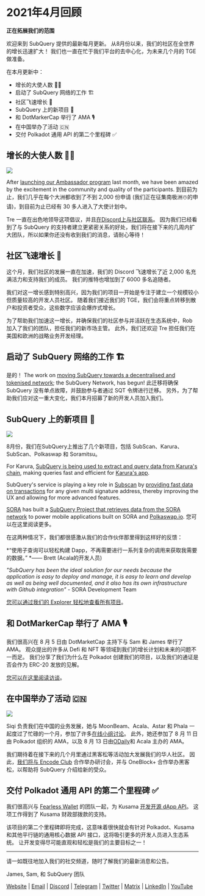 # 2021年4月回顾

**正在拓展我们的范围**

欢迎来到 SubQuery 提供的最新每月更新。 从8月份以来，我们的社区在全世界的增长迅速扩大！ 我们也一直在忙于我们平台的去中心化，为未来几个月的 TGE 做准备。

在本月更新中：

- 增长的大使人数 👩‍💼
- 启动了 SubQuery 网络的工作  🏗
- 社区飞速增长  🚀
- SubQuery 上的新项目  🤝
- 和 DotMarkerCap 举行了 AMA  🎙
- 在中国举办了活动  🇨🇳
- 交付 Polkadot 通用 API 的第二个里程碑 ✅

## 增长的大使人数  👩‍💼

![](https://miro.medium.com/max/1400/0*_nOcsPjhQxta_FPH)

After [launching our Ambassador program](../blogs/20210713-Introducing-the-SubQuery-Ambassador-Program.md) last month, we have been amazed by the excitement in the community and quality of the participants. 到目前为止，我们几乎在每个大洲都收到了不到 2,000 份申请 (我们正在征集南极洲☃️的申请)，到目前为止已经有 30 多人进入了大使计划中。

Tre 一直在出色地领导这项倡议，并且[在Discord上与社区联系](https://discord.com/invite/78zg8aBSMG)。 因为我们已经看到了与 SubQuery 的支持者建立更紧密关系的好处，我们将在接下来的几周内扩大团队，所以如果你还没有收到我们的消息，请耐心等待！

## 社区飞速增长  🚀

这个月，我们社区的发展一直在加速，我们的 Discord 飞速增长了近 2,000 名充满活力和支持我们的成员。 我们的推特也增加到了 6000 多名追随者。

我们对这一增长感到特别高兴，因为我们的项目一开始是专注于建立一个规模较小但质量较高的开发人员社区。 随着我们接近我们的 TGE，我们会将重点转移到散户和投资者受众，这些数字应该会爆炸式增长。

为了帮助我们加速这一增长，并确保我们的社区参与并活跃在生态系统中，Rob 加入了我们的团队，担任我们的新市场主管。 此外，我们还欢迎 Tre 担任我们在美国和欧洲的战略业务开发经理。

## 启动了 SubQuery 网络的工作  🏗

是的！ The work on [moving SubQuery towards a decentralised and tokenised network](../blogs/20210614-Introducing-SubQuery-Network-The-Next-Big-Step-Towards-our-Decentralised-Future.md); the SubQuery Network, has begun! 此迁移将确保 SubQuery 没有单点故障，并鼓励参与者通过 SQT 令牌进行迁移。 另外，为了帮助我们应对这一重大变化，我们本月招募了新的开发人员加入我们。

## SubQuery 上的新项目  🤝

![](https://miro.medium.com/max/4800/1*yUruZPSKP_0BA6mA72P8xg.gif)

8月份，我们在SubQuery上推出了几个新项目，包括 SubScan、Karura、SubScan、Polkaswap 和 Soramitsu。

For Karura, [SubQuery is being used to extract and query data from Karura's chain](../customer_announcements/20210819-Karura-Integrates-with-SubQuery-to-Aggregate-and-Serve-DeFi-Data-to-Kusama-Builders.md), making queries fast and efficient for [Karura's app](https://apps.karura.network/).

SubQuery's service is playing a key role in [Subscan](https://www.subscan.io/) by [providing fast data on transactions](../customer_announcements/20210901-Subscans-Multi-Signature-Tool.md) for any given multi signature address, thereby improving the UX and allowing for more advanced features.

[SORA](https://sora.org/) has built a [SubQuery Project that retrieves data from the SORA network](../customer_announcements/20210825-SORA-Integrates-SubQuery-to-Provide-Data-to-the-SORA-Network.md) to power mobile applications built on SORA and [Polkaswap.io](http://polkaswap.io/). 您可以在这里阅读更多。

在这两种情况下，我们都很感激从我们的合作伙伴那里得到这样好的反馈：

*“使用子查询可以轻松构建 Dapp，不再需要进行一系列复杂的调用来获取我需要的数据。” *—— Brett (Acala的开发人员)

_"SubQuery has been the ideal solution for our needs because the application is easy to deploy and manage, it is easy to learn and develop as well as being well documented, and it also has its own infrastructure with Github integration"_ - SORA Development Team

[您可以通过我们的 Explorer 轻松地查看所有项目](https://explorer.subquery.network/)。

## 和 DotMarkerCap 举行了 AMA  🎙

我们很高兴在 8 月 5 日由 DotMarketCap 主持下与 Sam 和 James 举行了 AMA。 观众提出的许多从 Defi 和 NFT 等领域到我们的增长计划和未来的问题不一而足。 我们分享了我们为什么在 Polkadot 创建我们的项目，以及我们的通证是否会作为 ERC-20 发放的见解。

[您可以在这里阅读访谈](https://dotmarketcap.com/blog-detail/288/ama30-recap-polkawarriors-x-subquery)。

## 在中国举办了活动  🇨🇳

![](https://miro.medium.com/max/1400/0*A5oqsryFRbGX0MDx)

Siqi 负责我们在中国的业务发展，她与 MoonBeam、Acala、Astar 和 Phala 一起度过了忙碌的一个月，参加了许多[在线小组讨论](https://twitter.com/SubQueryNetwork/status/1425293137103122432/photo/1)。 此外，她还参加了 8 月 11 日由 Polkadot 组织的 AMA，以及 8 月 13 日由[ODaily](http://www.odaily.com/)和 Acala 主办的 AMA。

我们期待着在接下来的几个月里通过黑客松等活动加大发展我们的华人社区。 因此，[我们将与 Encode Club](https://www.eventbrite.co.uk/e/polkadot-hackathon-subquery-workshop-tickets-167321106935?aff=ebdsoporgprofile) 合作举办研讨会，并与 OneBlock+ 合作举办黑客松，以帮助将 SubQuery 介绍给新的受众。

## 交付 Polkadot 通用 API 的第二个里程碑 ✅

我们很高兴与 [Fearless Wallet](https://fearlesswallet.io/) 的团队一起，为 Kusama [开发开源 dApp API](https://docs.google.com/document/d/13L8HBwB6VB-n2g274FFFJKORYPJsq744C6H8iEDQ0-0/edit)。 这项工作得到了 Kusama 财政部拨款的支持。

该项目的第二个里程碑即将完成，这意味着很快就会有针对 Polkadot、Kusama 和其他平行链的通用核心数据 API 接口，这将吸引更多的开发人员进入生态系统。 让开发变得尽可能直观和轻松是我们的主要目标之一！

---

请一如既往地加入我们的社交频道，随时了解我们的最新消息和公告。

James, Sam, 和 SubQuery 团队

[Website](https://subquery.network/) | [Email](mailto:hello@subquery.network) | [Discord](https://discord.com/invite/78zg8aBSMG) | [Telegram](https://t.me/subquerynetwork) | [Twitter](https://twitter.com/subquerynetwork) | [Matrix](https://matrix.to/#/#subquery:matrix.org) | [LinkedIn](https://www.linkedin.com/company/subquery) | [YouTube](https://www.youtube.com/channel/UCi1a6NUUjegcLHDFLr7CqLw)
